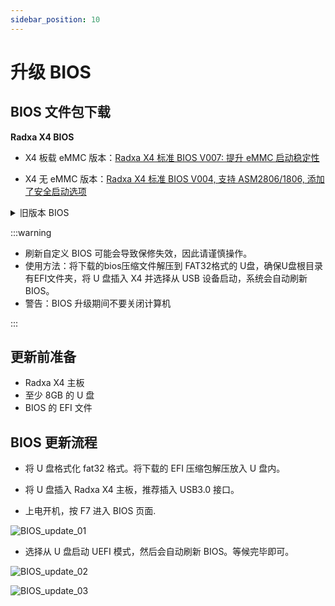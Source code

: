 ```yaml
---
sidebar_position: 10
---
```


# 升级 BIOS

## BIOS 文件包下载

**Radxa X4 BIOS**

- X4 板载 eMMC 版本：[Radxa X4 标准 BIOS V007: 提升 eMMC 启动稳定性](https://dl.radxa.com/x/x4/Radxa_X4_BIOS_V007.zip)

- X4 无 eMMC 版本：[Radxa X4 标准 BIOS V004, 支持 ASM2806/1806, 添加了安全启动选项](https://dl.radxa.com/x/x4/Radxa_X4_BIOS_V004.zip)

<details>
<summary>旧版本 BIOS</summary>

- [Radxa X4 自定义 BIOS V003: PCIE Bifurcation ver (only 4 x1)](https://dl.radxa.com/x/x4/Radxa_X4_BIOS_V003.zip)

- [Radxa X4 自定义 BIOS V002 T 支持启用 IBECC 选项和隐藏选项](https://dl.radxa.com/x/x4/Radxa_X4_BIOS_V002_t.zip)

- [Radxa X4 标准 BIOS V0002 新增 16GB 内存支持](https://rock.sh/x4-bios-update)

</details>

:::warning

- 刷新自定义 BIOS 可能会导致保修失效，因此请谨慎操作。
- 使用方法：将下载的bios压缩文件解压到 FAT32格式的 U盘，确保U盘根目录有EFI文件夹，将 U 盘插入 X4 并选择从 USB 设备启动，系统会自动刷新 BIOS。
- 警告：BIOS 升级期间不要关闭计算机

:::

## 更新前准备

- Radxa X4 主板
- 至少 8GB 的 U 盘
- BIOS 的 EFI 文件

## BIOS 更新流程

- 将 U 盘格式化 fat32 格式。将下载的 EFI 压缩包解压放入 U 盘内。

- 将 U 盘插入 Radxa X4 主板，推荐插入 USB3.0 接口。

- 上电开机，按 F7 进入 BIOS 页面.

![BIOS_update_01](/img/x/x2l/bios_update_01.webp)

- 选择从 U 盘启动 UEFI 模式，然后会自动刷新 BIOS。等候完毕即可。

![BIOS_update_02](/img/x/x4/bios_update_02.webp)

![BIOS_update_03](/img/x/x4/bios_update_03.webp)
